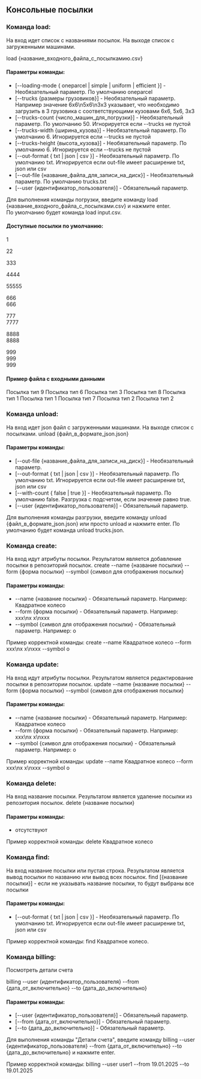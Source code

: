 ## Консольные посылки

### Команда load:
На вход идет список с названиями посылок. На выходе список с загруженными машинами.

load {название_входного_файла_с_посылкамию.csv}
#### Параметры команды:
- [--loading-mode { oneparcel | simple | uniform | efficient }] - Необязательный параметр. По умолчанию oneparcel
- [--trucks {размеры грузовиков}] - Необязательный параметр. Например значение 6x6\n5x6\n3x3 указывает, что необходимо загрузить в 3 грузовика с соответствующими кузовами  6x6, 5x6, 3x3  
- [--trucks-count {число_машин_для_погрузки}] - Необязательный параметр. По умолчанию 50. Игнорируется если --trucks не пустой
- [--trucks-width {ширина_кузова}] - Необязательный параметр. По умолчанию 6. Игнорируется если --trucks не пустой
- [--trucks-height {высота_кузова}] - Необязательный параметр. По умолчанию 6. Игнорируется если --trucks не пустой
- [--out-format { txt | json | csv }] - Необязательный параметр. По умолчанию txt. Игнорируется если out-file имеет расширение txt, json или csv
- [--out-file {название_файла_для_записи_на_диск}] - Необязательный параметр. По умолчанию trucks.txt
- [--user {идентификатор_пользователя}] - Обязательный параметр.


Для выполнения команды погрузки, введите команду load {название_входного_файла_с_посылками.csv} и нажмите enter.  
По умолчанию будет команда load input.csv.

#### Доступные посылки по умолчанию:
1  

22  

333  

4444  

55555  

666  
666  

777  
7777  

8888  
8888  

999  
999  
999  


#### Пример файла c входными данными
Посылка тип 9
Посылка тип 6
Посылка тип 3
Посылка тип 8
Посылка тип 1
Посылка тип 1
Посылка тип 7
Посылка тип 2
Посылка тип 2


### Команда unload:
На вход идет json файл с загруженными машинами. На выходе список с посылками. 
unload {файл_в_формате_json.json}
#### Параметры команды:
- [--out-file {название_файла_для_записи_на_диск}] - Необязательный параметр. 
- [--out-format { txt | json | csv }] - Необязательный параметр. По умолчанию txt. Игнорируется если out-file имеет расширение txt, json или csv 
- [--with-count { false | true }] - Необязательный параметр. По умолчанию false. Разгрузка с подсчетом, если значение равно true.  
- [--user {идентификатор_пользователя}] - Обязательный параметр.

Для выполнения команды разгрузки, введите команду unload {файл_в_формате_json.json} или просто unload и нажмите enter.
По умолчанию будет команда unload trucks.json.

### Команда create:
На вход идут атрибуты посылки. Результатом является добавление посылки в репозиторий посылок.
create --name {название посылки} --form {форма посылки} --symbol {символ для отображения посылки}
#### Параметры команды:
- --name {название посылки} - Обязательный параметр. Например: Квадратное колесо
- --form {форма посылки} - Обязательный параметр. Например: xxx\nx x\nxxx
- --symbol {символ для отображения посылки} - Обязательный параметр. Например: o


Пример корректной команды: create --name Квадратное колесо --form xxx\nx x\nxxx --symbol o


### Команда update:
На вход идут атрибуты посылки. Результатом является редактирование посылки в репозитории посылок.
update --name {название посылки} --form {форма посылки} --symbol {символ для отображения посылки}
#### Параметры команды:
- --name {название посылки} - Обязательный параметр. Например: Квадратное колесо
- --form {форма посылки} - Обязательный параметр. Например: xxx\nx x\nxxx
- --symbol {символ для отображения посылки} - Обязательный параметр. Например: o


Пример корректной команды: update --name Квадратное колесо --form xxx\nx x\nxxx --symbol o


### Команда delete:
На вход название посылки. Результатом является удаление посылки из репозитория посылок.
delete {название посылки}
#### Параметры команды:
- отсутствуют


Пример корректной команды: delete Квадратное колесо


### Команда find:
На вход название посылки или пустая строка. Результатом является вывод посылки по названию или вывод всех посылок.
find [{название посылки}] - если не указывать название посылки, то будут выбраны все посылки
#### Параметры команды:
- [--out-format { txt | json | csv }] - Необязательный параметр. По умолчанию txt. Игнорируется если out-file имеет расширение txt, json или csv


Пример корректной команды: find Квадратное колесо.


### Команда billing:
Посмотреть детали счета 

billing --user {идентификатор_пользователя} --from {дата_от_включительно} --to {дата_до_включительно}
#### Параметры команды:
- [--user {идентификатор_пользователя}] - Обязательный параметр.
- [--from {дата_от_включительно}] - Обязательный параметр.
- [--to {дата_до_включительно}] - Обязательный параметр.


Для выполнения команды "Детали счета", введите команду billing --user {идентификатор_пользователя} --from {дата_от_включительно} --to {дата_до_включительно} и нажмите enter.


Пример корректной команды: billing --user user1 --from 19.01.2025 --to 19.01.2025